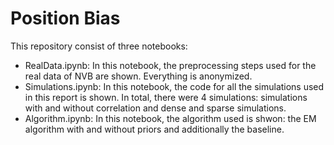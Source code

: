 # Position Bias

This repository consist of three notebooks:

- RealData.ipynb: In this notebook, the preprocessing steps used for the real data of NVB are shown. Everything is anonymized.
- Simulations.ipynb: In this notebook, the code for all the simulations used in this report is shown. In total, there were 4 simulations: simulations with and without correlation and dense and sparse simulations.
- Algorithm.ipynb: In this notebook, the algorithm used is shwon: the EM algorithm with and without priors and additionally the baseline.
